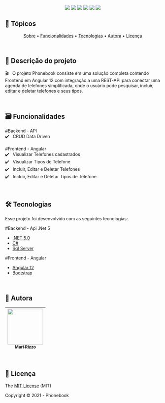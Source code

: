 <p align="center">
  <img src="https://img.shields.io/static/v1?label=&message=framework&color=black&style=flat&logo=.NET"/>
  <img src="https://img.shields.io/static/v1?label=&message=language&color=blue&style=flat&logo=csharp"/>
    <img src="https://img.shields.io/static/v1?label=&message=framework&color=red&style=flat&logo=Angular"/>
  <img src="https://img.shields.io/static/v1?label=&message=framework&color=violet&style=flat&logo=Bootstrap"/>
  <img src="http://img.shields.io/static/v1?label=License&message=MIT&color=green&style=flat"/>
  <img src="http://img.shields.io/static/v1?label=Status&message=desenvolvimento&color=green&style=flat"/>
</p>

## 🏁 Tópicos 

<p align="center">
 <a href="#-Descrição-do-projeto">Sobre</a> •
 <a href="#-Funcionalidades">Funcionalidades</a> •
 <a href="#-Tecnologias">Tecnologias</a> • 
 <a href="#-Autora">Autora</a> • 
 <a href="#-Licença">Licença</a>
</p>

<br/>

## 📑 Descrição do projeto

:clapper: &nbsp; O projeto Phonebook consiste em uma solução completa contendo Frontend em Angular 12 com integração a uma REST-API para conectar 
uma agenda de telefones simplificada, onde o usuário pode pesquisar, incluir, editar e deletar telefones e seus tipos.

<br/>

## 🗃️ Funcionalidades

#Backend - API <br>
✔️ &nbsp; CRUD Data Driven
<br><br>
#Frontend - Angular <br>
✔️ &nbsp; Visualizar Telefones cadastrados <br>
✔️ &nbsp; Visualizar Tipos de Telefone <br>
✔️ &nbsp; Incluir, Editar e Deletar Telefones <br>
✔️ &nbsp; Incluir, Editar e Deletar Tipos de Telefone

<br/>

## 🛠 Tecnologias

Esse projeto foi desenvolvido com as seguintes tecnologias:

#Backend - Api .Net 5
- [.NET 5.0](https://dotnet.microsoft.com/download/dotnet/5.0)
- [C#](https://docs.microsoft.com/pt-br/dotnet/csharp/)
- [Sql Server](https://www.microsoft.com/pt-br/sql-server/sql-server-downloads)

#Frontend - Angular
- [Angular 12](https://angular.io/guide/setup-local)
- [Bootstrap](https://getbootstrap.com/docs/5.0/getting-started/download/)

<br/>

## 🦉 Autora

| [<img src="https://avatars3.githubusercontent.com/u/69127182?s=460&u=b6023a31c4fcfe7ddaa4683de3e99634646608be&v=4" width=115><br><sub>Mari Rizzo</sub>](https://github.com/mar1zzo) 
| :---: | 

<br/>

## 🔖 Licença

The [MIT License]() (MIT)

Copyright :copyright: 2021 - Phonebook
